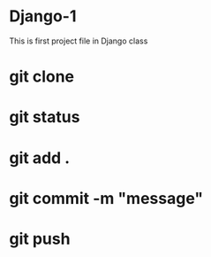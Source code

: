 # Django-1

This is first project file in Django class

# git clone 
# git status
# git add .
# git commit -m "message"
# git push
